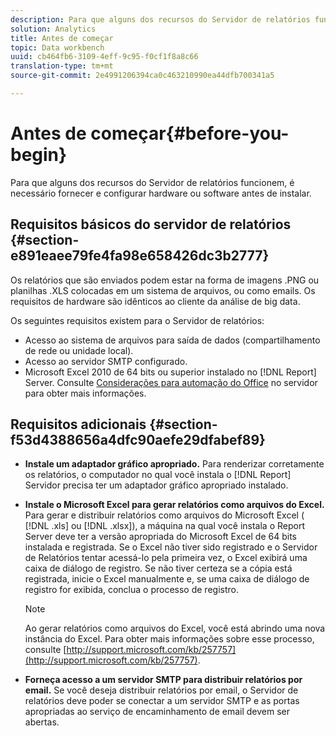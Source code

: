 ```yaml
---
description: Para que alguns dos recursos do Servidor de relatórios funcionem, é necessário fornecer e configurar hardware ou software antes de instalar.
solution: Analytics
title: Antes de começar
topic: Data workbench
uuid: cb464fb6-3109-4eff-9c95-f0cf1f8a8c66
translation-type: tm+mt
source-git-commit: 2e4991206394ca0c463210990ea44dfb700341a5

---
```



# Antes de começar{#before-you-begin}

Para que alguns dos recursos do Servidor de relatórios funcionem, é necessário fornecer e configurar hardware ou software antes de instalar.

## Requisitos básicos do servidor de relatórios {#section-e891eaee79fe4fa98e658426dc3b2777}

Os relatórios que são enviados podem estar na forma de imagens .PNG ou planilhas .XLS colocadas em um sistema de arquivos, ou como emails. Os requisitos de hardware são idênticos ao cliente [](https://docs.adobe.com/content/help/en/data-workbench/using/install/c-data-workbench-client-install.html#Data_Workbench_Client_Minimum_System_Requirements)da análise de big data.

Os seguintes requisitos existem para o Servidor de relatórios:

* Acesso ao sistema de arquivos para saída de dados (compartilhamento de rede ou unidade local).
* Acesso ao servidor SMTP configurado.
* Microsoft Excel 2010 de 64 bits ou superior instalado no [!DNL Report] Server. Consulte [Considerações para automação do Office](http://support.microsoft.com/kb/257757) no servidor para obter mais informações.

## Requisitos adicionais {#section-f53d4388656a4dfc90aefe29dfabef89}

* **Instale um adaptador gráfico apropriado.** Para renderizar corretamente os relatórios, o computador no qual você instala o [!DNL Report] Servidor precisa ter um adaptador gráfico apropriado instalado.

* **Instale o Microsoft Excel para gerar relatórios como arquivos do Excel.** Para gerar e distribuir relatórios como arquivos do Microsoft Excel ( [!DNL .xls] ou [!DNL .xlsx]), a máquina na qual você instala o Report Server deve ter a versão apropriada do Microsoft Excel de 64 bits instalada e registrada. Se o Excel não tiver sido registrado e o Servidor de Relatórios tentar acessá-lo pela primeira vez, o Excel exibirá uma caixa de diálogo de registro. Se não tiver certeza se a cópia está registrada, inicie o Excel manualmente e, se uma caixa de diálogo de registro for exibida, conclua o processo de registro.

   >[!NOTE]
   >
   >Ao gerar relatórios como arquivos do Excel, você está abrindo uma nova instância do Excel. Para obter mais informações sobre esse processo, consulte [http://support.microsoft.com/kb/257757](http://support.microsoft.com/kb/257757).

* **Forneça acesso a um servidor SMTP para distribuir relatórios por email.** Se você deseja distribuir relatórios por email, o Servidor de relatórios deve poder se conectar a um servidor SMTP e as portas apropriadas ao serviço de encaminhamento de email devem ser abertas.

